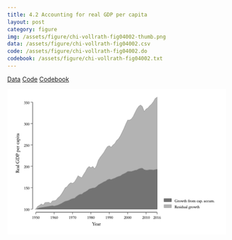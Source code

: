 ```yaml
---
title: 4.2 Accounting for real GDP per capita
layout: post
category: figure
img: /assets/figure/chi-vollrath-fig04002-thumb.png
data: /assets/figure/chi-vollrath-fig04002.csv
code: /assets/figure/chi-vollrath-fig04002.do
codebook: /assets/figure/chi-vollrath-fig04002.txt
---
```


[Data](/assets/figure/chi-vollrath-fig04002.csv) [Code](/assets/figure/chi-vollrath-fig04002.do) [Codebook](/assets/figure/chi-vollrath-fig04002.txt)

![4.2 Accounting for real GDP per capita](/assets/figure/chi-vollrath-fig04002.png)
